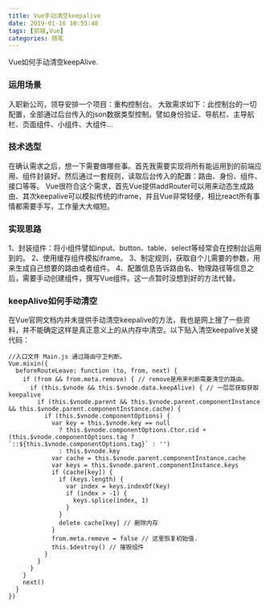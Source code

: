 ```yaml
---
title: Vue手动清空keepalive
date: 2019-01-16 10:55:48
tags: [前端,Vue]
categories: 随笔
---
```

  Vue如何手动清空keepAlive.
<!--more-->
### 运用场景
入职新公司，领导安排一个项目：重构控制台。
大致需求如下：此控制台的一切配置，全部通过后台传入的json数据类型控制。譬如身份验证、导航栏、主导航栏、页面组件、小组件、大组件...
### 技术选型
在确认需求之后，想一下需要做哪些事。首先我需要实现将所有能运用到的前端应用、组件封装好。然后通过一套规则，读取后台传入的配置：路由、身份、组件、接口等等。
Vue很符合这个需求，首先Vue提供addRouter可以用来动态生成路由、其次keepalive可以模拟传统的iframe，并且Vue非常轻便，相比react所有事情都需要手写，工作量大大缩短。
### 实现思路
1、封装组件：将小组件譬如input、button、table、select等经常会在控制台运用到的。
2、使用缓存组件模拟iframe。
3、制定规则，获取自个儿需要的参数，用来生成自己想要的路由或者组件。
4、配置信息告诉路由名、物理路径等信息之后，需要手动创建组件，撰写Vue组件。这一点暂时没想到好的方法代替。
### keepAlive如何手动清空
在Vue官网文档内并未提供手动清空keepalive的方法，我也是网上搜了一些资料，并不能确定这样是真正意义上的从内存中清空。以下贴入清空keepalive关键代码：
```Js
//入口文件 Main.js 通过路由守卫判断。
Vue.mixin({
  beforeRouteLeave: function (to, from, next) { 
    if (from && from.meta.remove) { // remove是用来判断需要清空的路由。
      if (this.$vnode && this.$vnode.data.keepAlive) { // 一层层获取获取keepalive
        if (this.$vnode.parent && this.$vnode.parent.componentInstance && this.$vnode.parent.componentInstance.cache) {
          if (this.$vnode.componentOptions) {
            var key = this.$vnode.key == null
              ? this.$vnode.componentOptions.Ctor.cid + (this.$vnode.componentOptions.tag ? `::${this.$vnode.componentOptions.tag}` : '')
              : this.$vnode.key
            var cache = this.$vnode.parent.componentInstance.cache
            var keys = this.$vnode.parent.componentInstance.keys
            if (cache[key]) {
              if (keys.length) {
                var index = keys.indexOf(key)
                if (index > -1) {
                  keys.splice(index, 1)
                }
              }
              delete cache[key] // 删除内存
            }
            from.meta.remove = false // 这里恢复初始值.
            this.$destroy() // 摧毁组件
          }
        }
      }
    }
    next()
  }
})

```
